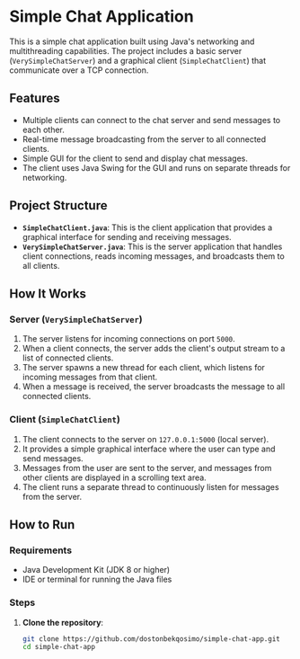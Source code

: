 # Simple Chat Application

This is a simple chat application built using Java's networking and multithreading capabilities. The project includes a basic server (`VerySimpleChatServer`) and a graphical client (`SimpleChatClient`) that communicate over a TCP connection.

## Features
- Multiple clients can connect to the chat server and send messages to each other.
- Real-time message broadcasting from the server to all connected clients.
- Simple GUI for the client to send and display chat messages.
- The client uses Java Swing for the GUI and runs on separate threads for networking.

## Project Structure
- **`SimpleChatClient.java`**: This is the client application that provides a graphical interface for sending and receiving messages.
- **`VerySimpleChatServer.java`**: This is the server application that handles client connections, reads incoming messages, and broadcasts them to all clients.

## How It Works

### Server (`VerySimpleChatServer`)
1. The server listens for incoming connections on port `5000`.
2. When a client connects, the server adds the client's output stream to a list of connected clients.
3. The server spawns a new thread for each client, which listens for incoming messages from that client.
4. When a message is received, the server broadcasts the message to all connected clients.

### Client (`SimpleChatClient`)
1. The client connects to the server on `127.0.0.1:5000` (local server).
2. It provides a simple graphical interface where the user can type and send messages.
3. Messages from the user are sent to the server, and messages from other clients are displayed in a scrolling text area.
4. The client runs a separate thread to continuously listen for messages from the server.

## How to Run

### Requirements
- Java Development Kit (JDK 8 or higher)
- IDE or terminal for running the Java files

### Steps

1. **Clone the repository**:
   ```bash
   git clone https://github.com/dostonbekqosimo/simple-chat-app.git
   cd simple-chat-app
